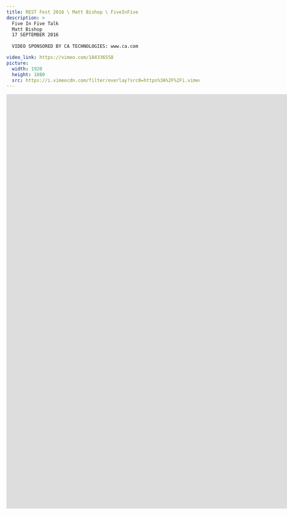 ```yaml
---
title: REST Fest 2016 \ Matt Bishop \ FiveInFive
description: >
  Five In Five Talk
  Matt Bishop
  17 SEPTEMBER 2016
  
  VIDEO SPONSORED BY CA TECHNOLOGIES: www.ca.com

video_link: https://vimeo.com/184336558
picture:
  width: 1920
  height: 1080
  src: https://i.vimeocdn.com/filter/overlay?src0=https%3A%2F%2Fi.vimeocdn.com%2Fvideo%2F593751246_1920x1080.jpg&src1=http%3A%2F%2Ff.vimeocdn.com%2Fp%2Fimages%2Fcrawler_play.png
---
```

<iframe src="https://player.vimeo.com/video/184336558?title=0&byline=0&portrait=0&badge=0&autopause=0&player_id=0" width="1920" height="1080" frameborder="0" title="REST Fest 2016 \ Matt Bishop \ FiveInFive" webkitallowfullscreen mozallowfullscreen allowfullscreen></iframe>